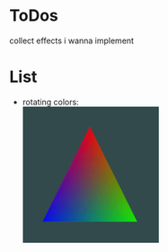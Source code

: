 # ToDos
collect effects i wanna implement

# List
- rotating colors:   
![rotating colors](./rotating_colors.gif)    
